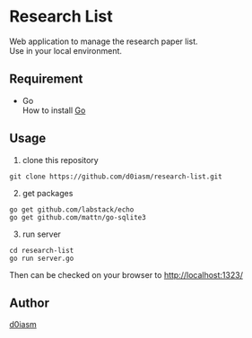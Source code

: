 # Research List


Web application to manage the research paper list.  
Use in your local environment.

## Requirement
- Go  
How to install [Go](https://golang.org/doc/install)

## Usage

1. clone this repository
```
git clone https://github.com/d0iasm/research-list.git  
```

2. get packages
```
go get github.com/labstack/echo  
go get github.com/mattn/go-sqlite3  
```

3. run server
```
cd research-list  
go run server.go  
```
Then can be checked on your browser to [http://localhost:1323/](http://localhost:1323/)  

## Author
[d0iasm](https://github.com/d0iasm)
